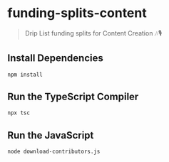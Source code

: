 # funding-splits-content

> Drip List funding splits for Content Creation 🎶🎙️

## Install Dependencies

```bash
npm install
```

## Run the TypeScript Compiler

```bash
npx tsc
```

## Run the JavaScript

```bash
node download-contributors.js
```
